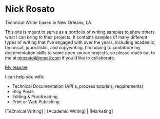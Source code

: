 # Nick Rosato
Technical Writer based in New Orleans, LA

This site is meant to serve as a portfolio of writing samples to show others what I can bring to their projects. It contains samples of many different types of writing that I've engaged with over the years, including academic, technical, journalistic, and copywriting. I'm hoping to contribute my documentation skills to some open source projects, so please reach out to me at njrosatoii@gmail.com if you'd like to collaborate.

[My resume](resume.md)

I can help you with:
+ Technical Documentation (API's, process tutorials, requirements)
+ Blog Posts
+ Editing & Proofreading
+ Print or Web Publishing

[Technical Writing] | [Academic Writing] | [Marketing]
